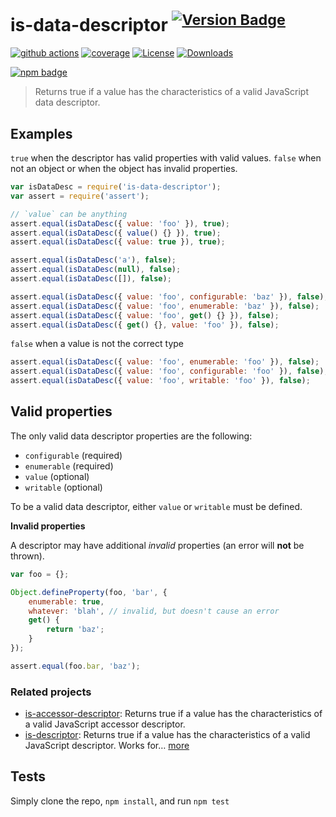 # is-data-descriptor <sup>[![Version Badge][npm-version-svg]][package-url]</sup>

[![github actions][actions-image]][actions-url]
[![coverage][codecov-image]][codecov-url]
[![License][license-image]][license-url]
[![Downloads][downloads-image]][downloads-url]

[![npm badge][npm-badge-png]][package-url]

> Returns true if a value has the characteristics of a valid JavaScript data descriptor.

## Examples

`true` when the descriptor has valid properties with valid values.
`false` when not an object or when the object has invalid properties.

```js
var isDataDesc = require('is-data-descriptor');
var assert = require('assert');

// `value` can be anything
assert.equal(isDataDesc({ value: 'foo' }), true);
assert.equal(isDataDesc({ value() {} }), true);
assert.equal(isDataDesc({ value: true }), true);

assert.equal(isDataDesc('a'), false);
assert.equal(isDataDesc(null), false);
assert.equal(isDataDesc([]), false);

assert.equal(isDataDesc({ value: 'foo', configurable: 'baz' }), false);
assert.equal(isDataDesc({ value: 'foo', enumerable: 'baz' }), false);
assert.equal(isDataDesc({ value: 'foo', get() {} }), false);
assert.equal(isDataDesc({ get() {}, value: 'foo' }), false);
```

`false` when a value is not the correct type

```js
assert.equal(isDataDesc({ value: 'foo', enumerable: 'foo' }), false);
assert.equal(isDataDesc({ value: 'foo', configurable: 'foo' }), false);
assert.equal(isDataDesc({ value: 'foo', writable: 'foo' }), false);
```

## Valid properties

The only valid data descriptor properties are the following:

* `configurable` (required)
* `enumerable` (required)
* `value` (optional)
* `writable` (optional)

To be a valid data descriptor, either `value` or `writable` must be defined.

**Invalid properties**

A descriptor may have additional _invalid_ properties (an error will **not** be thrown).

```js
var foo = {};

Object.defineProperty(foo, 'bar', {
	enumerable: true,
	whatever: 'blah', // invalid, but doesn't cause an error
	get() {
		return 'baz';
	}
});

assert.equal(foo.bar, 'baz');
```

### Related projects

* [is-accessor-descriptor](https://npmjs.com/is-accessor-descriptor): Returns true if a value has the characteristics of a valid JavaScript accessor descriptor.
* [is-descriptor](https://npmjs.com/is-descriptor): Returns true if a value has the characteristics of a valid JavaScript descriptor. Works for… [more](https://npmjs.com/is-descriptor)

## Tests

Simply clone the repo, `npm install`, and run `npm test`

[package-url]: https://npmjs.org/package/is-data-descriptor
[npm-version-svg]: https://versionbadg.es/inspect-js/is-data-descriptor.svg
[deps-svg]: https://david-dm.org/inspect-js/is-data-descriptor.svg
[deps-url]: https://david-dm.org/inspect-js/is-data-descriptor
[dev-deps-svg]: https://david-dm.org/inspect-js/is-data-descriptor/dev-status.svg
[dev-deps-url]: https://david-dm.org/inspect-js/is-data-descriptor#info=devDependencies
[npm-badge-png]: https://nodei.co/npm/is-data-descriptor.png?downloads=true&stars=true
[license-image]: https://img.shields.io/npm/l/is-data-descriptor.svg
[license-url]: LICENSE
[downloads-image]: https://img.shields.io/npm/dm/is-data-descriptor.svg
[downloads-url]: https://npm-stat.com/charts.html?package=is-data-descriptor
[codecov-image]: https://codecov.io/gh/inspect-js/is-data-descriptor/branch/main/graphs/badge.svg
[codecov-url]: https://app.codecov.io/gh/inspect-js/is-data-descriptor/
[actions-image]: https://img.shields.io/endpoint?url=https://github-actions-badge-u3jn4tfpocch.runkit.sh/inspect-js/is-data-descriptor
[actions-url]: https://github.com/inspect-js/is-data-descriptor/actions
